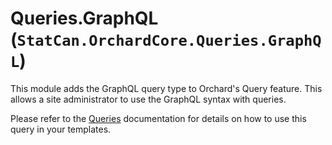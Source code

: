 # Queries.GraphQL (`StatCan.OrchardCore.Queries.GraphQL`)

This module adds the GraphQL query type to Orchard's Query feature.
This allows a site administrator to use the GraphQL syntax with queries.


Please refer to the [Queries](https://docs.orchardcore.net/en/dev/docs/reference/modules/Queries/#liquid-templates) documentation for details on how to use this query in your templates.
